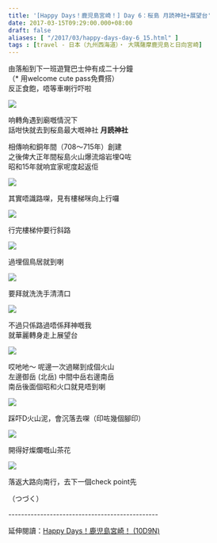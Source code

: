 ```yaml
---
title: '[Happy Days！鹿児島宮崎！] Day 6：桜島 月読神社+展望台'
date: 2017-03-15T09:29:00.000+08:00
draft: false
aliases: [ "/2017/03/happy-days-day-6_15.html" ]
tags : [travel - 日本（九州西海道）・ 大隅薩摩鹿児島と日向宮崎]
---
```


由落船到下一班遊覽巴士仲有成二十分鐘  
（\* 用welcome cute pass免費搭）  
反正食飽，唔等車喇行吓啦  

![](/images/kojkmi6d.jpg)

响轉角遇到廟嘅情況下  
話咁快就去到桜島最大嘅神社 **月読神社**  
  
相傳响和銅年間（708～715年）創建  
之後俾大正年間桜島火山爆流熔岩埋Q咗  
昭和15年就响宜家呢度起返佢  

![](/images/kojkmi6d1.jpg)

其實唔識路㗎，見有樓梯咪向上行囉  

![](/images/kojkmi6d2.jpg)

行完樓梯仲要行斜路  

![](/images/kojkmi6d3.jpg)

過埋個鳥居就到喇  

![](/images/kojkmi6d4.jpg)

要拜就洗洗手清清口  

![](/images/kojkmi6d5.jpg)

不過只係路過唔係拜神嘅我  
就華麗轉身走上展望台  

![](/images/kojkmi6d6.jpg)

哎吔吔～ 呢邊一次過睇到成個火山  
左邊御岳 (北岳) 中間中岳右邊南岳  
南岳後面個昭和火口就見唔到喇  

![](/images/kojkmi6d7.jpg)

踩吓D火山泥，會沉落去㗎（印咗幾個腳印）  

![](/images/kojkmi6d8.jpg)

開得好燦爛嘅山茶花  

![](/images/kojkmi6d9.jpg)

落返大路向南行，去下一個check point先  
  
（つづく）  
  
\-----------------------------------------------  
  
延伸閱讀：[Happy Days！鹿児島宮崎！ (10D9N)](https://hidie.net/kojkmi10d9n/)
